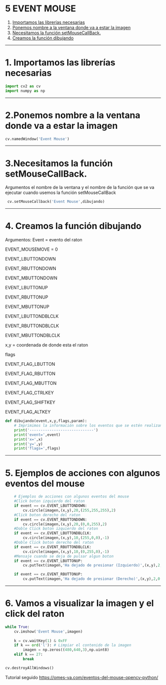 # 5 EVENT MOUSE
1. [Importamos las librerías necesarias](#schema1)
2. [Ponemos nombre a la ventana donde va a estar la imagen](#schema2)
3. [Necesitamos la función setMouseCallBack.](#schema3)
4. [Creamos la función dibujando](#schema4)

<hr>

<a name="schema1"></a>

# 1. Importamos las librerías necesarias
~~~python
import cv2 as cv
import numpy as np 
~~~
<hr>

<a name="schema2"></a>

# 2.Ponemos nombre a la ventana donde va a estar la imagen
~~~python
cv.namedWindow('Event Mouse')
~~~
<hr>

<a name="schema3"></a>

# 3.Necesitamos la función setMouseCallBack.
Argumentos el nombre de la ventana y el nombre de la función que se va ejecutar cuando usemos la función setMouseCallBack
~~~python
 cv.setMouseCallback('Event Mouse',dibujando)
~~~



<hr>

<a name="schema4"></a>

# 4. Creamos la función dibujando

Argumentos: Event = evento del raton

EVENT_MOUSEMOVE = 0

EVENT_LBUTTONDOWN

EVENT_RBUTTONDOWN

EVENT_MBUTTONDOWN

EVENT_LBUTTONUP

EVENT_RBUTTONUP

EVENT_MBUTTONUP

EVENT_LBUTTONDBLCLK

EVENT_RBUTTONDBLCLK

EVENT_MBUTTONDBLCLK


x,y = coordenada de donde esta el raton

flags 

EVENT_FLAG_LBUTTON

EVENT_FLAG_RBUTTON

EVENT_FLAG_MBUTTON

EVENT_FLAG_CTRLKEY

EVENT_FLAG_SHIFTKEY

EVENT_FLAG_ALTKEY
~~~python
def dibujando(event,x,y,flags,param):
	# Imprimimos la información sobre los eventos que se estén realizando
	print('-----------------------------')
	print('event=',event)
	print('x=',x)
	print('y=',y)
	print('flags=',flags)
~~~

<hr>

<a name="schema5"></a>

# 5.  Ejemplos de acciones con algunos eventos del mouse

~~~python
    # Ejemplos de acciones con algunos eventos del mouse
    #Click boton izquierdo del raton
	if event == cv.EVENT_LBUTTONDOWN:
		cv.circle(imagen,(x,y),20,(255,255,255),2)
    #Click boton derecho del raton
	if event == cv.EVENT_RBUTTONDOWN:
		cv.circle(imagen,(x,y),20,(0,0,255),2)
    #Doble Click boton izquierdo del raton
	if event == cv.EVENT_LBUTTONDBLCLK:
		cv.circle(imagen,(x,y),10,(255,0,0),-1)
    #Doble Click boton derecho del raton
	if event == cv.EVENT_RBUTTONDBLCLK:
		cv.circle(imagen,(x,y),10,(0,255,0),-1)
    #Mensaje cuando se deja de pulsar algun boton
	if event == cv.EVENT_LBUTTONUP:
		cv.putText(imagen,'Ha dejado de presionar (Izquierdo)',(x,y),2,0.4,(255,255,0),1,cv.LINE_AA)

	if event == cv.EVENT_RBUTTONUP:
		cv.putText(imagen,'Ha dejado de presionar (Derecho)',(x,y),2,0.4,(0,255,255),1,cv.LINE_AA)
~~~

<hr>

<a name="schema6"></a>

# 6. Vamos a visualizar la imagen y el click del raton
~~~python
while True:
	cv.imshow('Event Mouse',imagen)
	
	k = cv.waitKey(1) & 0xFF
	if k == ord('l'): # Limpiar el contenido de la imagen
		imagen = np.zeros((480,640,3),np.uint8)
	elif k == 27:
		break

cv.destroyAllWindows()
~~~




Tutorial seguido https://omes-va.com/eventos-del-mouse-opencv-python/